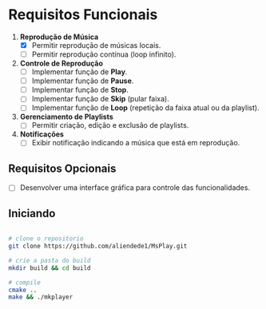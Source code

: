 # Requisitos Funcionais

1. **Reprodução de Música**
   - [x] Permitir reprodução de músicas locais.
   - [ ] Permitir reprodução contínua (loop infinito).

2. **Controle de Reprodução**
   - [ ] Implementar função de **Play**.
   - [ ] Implementar função de **Pause**.
   - [ ] Implementar função de **Stop**.
   - [ ] Implementar função de **Skip** (pular faixa).
   - [ ] Implementar função de **Loop** (repetição da faixa atual ou da playlist).

3. **Gerenciamento de Playlists**
   - [ ] Permitir criação, edição e exclusão de playlists.

4. **Notificações**
   - [ ] Exibir notificação indicando a música que está em reprodução.

## Requisitos Opcionais

- [ ] Desenvolver uma interface gráfica para controle das funcionalidades.


## Iniciando

```bash

# clone o repositorio
git clone https://github.com/aliendede1/MsPlay.git

# crie a pasta do build
mkdir build && cd build

# compile
cmake ..
make && ./mkplayer
```
